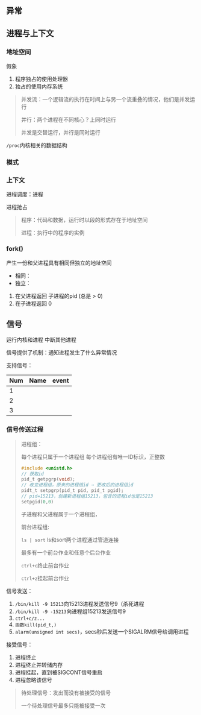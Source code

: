 ## 异常



## 进程与上下文

### 地址空间

假象

1. 程序独占的使用处理器
2. 独占的使用内存系统

> 并发流：一个逻辑流的执行在时间上与另一个流重叠的情况，他们是并发运行  
>
> 并行：两个进程在不同核心？上同时运行
>
> 并发是交替运行，并行是同时运行

`/proc`内核相关的数据结构

### 模式

### 上下文

进程调度：进程

进程抢占

> 程序：代码和数据，运行时以段的形式存在于地址空间
>
> 进程：执行中的程序的实例

### fork()

产生一份和父进程具有相同但独立的地址空间

- 相同：
- 独立： 

1. 在父进程返回 子进程的pid (总是 > 0)
2. 在子进程返回 0

### 





## 信号

运行内核和进程 中断其他进程

信号提供了机制：通知进程发生了什么异常情况

支持信号：

| Num  | Name | event |
| ---- | ---- | ----- |
| 1    |      |       |
| 2    |      |       |
| 3    |      |       |

### 信号传送过程

> 进程组：
>
> 每个进程只属于一个进程组
> 每个进程组有唯一ID标识，正整数
>
> ```c
> #include <unistd.h>
> // 获取id
> pid_t getpgrp(void);
> // 改变进程组，原来的进程组id → 更改后的进程组id
> pidt_t setpgrp(pid_t pid, pid_t pgid);
> // pid=15213，创建新进程组15213，包含的进程id也是15213
> setpgid(0,0)
> ```
>
> 子进程和父进程属于一个进程组，
>
> 前台进程组: 
>
> `ls | sort` ls和sort两个进程通过管道连接
>
> 最多有一个前台作业和任意个后台作业
>
> `ctrl+c`终止前台作业
>
> `ctrl+z`挂起前台作业

信号发送：

1. `/bin/kill -9 15213`向15213进程发送信号9（杀死进程
2. `/bin/kill -9 -15213`向进程组15213发送信号9
3. `ctrl+c/z...`
4. `函数kill(pid_t,)`
5. `alarm(unsigned int secs)`，secs秒后发送一个SIGALRM信号给调用进程



接受信号：

1. 进程终止
2. 进程终止并转储内存
3. 进程挂起，直到被SIGCONT信号重启
4. 进程忽略该信号

> 待处理信号：发出而没有被接受的信号
>
> 一个待处理信号最多只能被接受一次